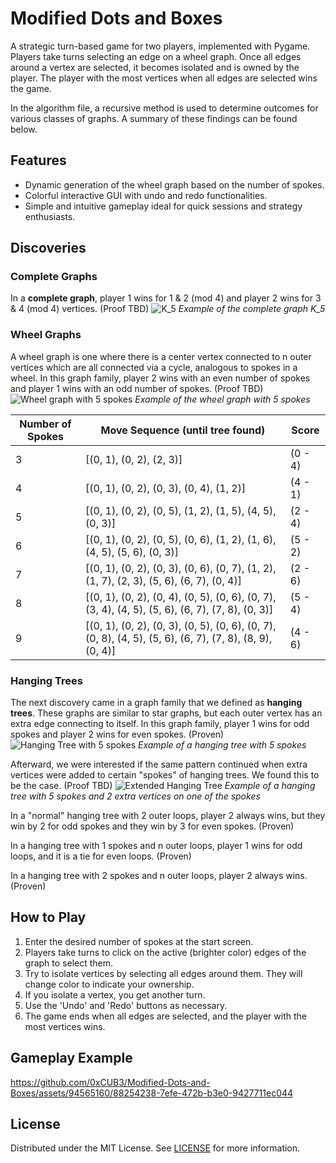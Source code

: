 # Modified Dots and Boxes

A strategic turn-based game for two players, implemented with Pygame. Players take turns selecting an edge on a wheel graph. Once all edges around a vertex are selected, it becomes isolated and is owned by the player. The player with the most vertices when all edges are selected wins the game.

In the algorithm file, a recursive method is used to determine outcomes for various classes of graphs. A summary of these findings can be found below. 

## Features

- Dynamic generation of the wheel graph based on the number of spokes.
- Colorful interactive GUI with undo and redo functionalities.
- Simple and intuitive gameplay ideal for quick sessions and strategy enthusiasts.

## Discoveries

### Complete Graphs
In a **complete graph**, player 1 wins for 1 & 2 (mod 4) and player 2 wins for 3 & 4 (mod 4) vertices. (Proof TBD)
![K_5](https://github.com/0xCUB3/Modified-Dots-and-Boxes/assets/94565160/1ca0ca1a-dd1f-422a-952c-fe80c3a93f6d)
*Example of the complete graph K_5*

### Wheel Graphs
A wheel graph is one where there is a center vertex connected to n outer vertices which are all connected via a cycle, analogous to spokes in a wheel. In this graph family, player 2 wins with an even number of spokes and player 1 wins with an odd number of spokes. (Proof TBD)
![Wheel graph with 5 spokes](https://github.com/0xCUB3/Modified-Dots-and-Boxes/assets/94565160/b6b48644-02fe-4326-9087-8766c6fa4d91)
*Example of the wheel graph with 5 spokes*

| Number of Spokes | Move Sequence (until tree found) | Score |
| -------- | ------- | ------- |
| 3 | \[(0, 1), (0, 2), (2, 3)]    | (0 - 4) |
| 4 | \[(0, 1), (0, 2), (0, 3), (0, 4), (1, 2)] | (4 - 1) |
| 5 | \[(0, 1), (0, 2), (0, 5), (1, 2), (1, 5), (4, 5), (0, 3)] | (2 - 4) |
| 6 | \[(0, 1), (0, 2), (0, 5), (0, 6), (1, 2), (1, 6), (4, 5), (5, 6), (0, 3)] | (5 - 2) |
| 7 | \[(0, 1), (0, 2), (0, 3), (0, 6), (0, 7), (1, 2), (1, 7), (2, 3), (5, 6), (6, 7), (0, 4)] | (2 - 6) |
| 8 | \[(0, 1), (0, 2), (0, 4), (0, 5), (0, 6), (0, 7), (3, 4), (4, 5), (5, 6), (6, 7), (7, 8), (0, 3)] | (5 - 4) |
| 9 | \[(0, 1), (0, 2), (0, 3), (0, 5), (0, 6), (0, 7), (0, 8), (4, 5), (5, 6), (6, 7), (7, 8), (8, 9), (0, 4)] | (4 - 6) |


### Hanging Trees
The next discovery came in a graph family that we defined as **hanging trees**. These graphs are similar to star graphs, but each outer vertex has an extra edge connecting to itself. In this graph family, player 1 wins for odd spokes and player 2 wins for even spokes. (Proven)
![Hanging Tree with 5 spokes](https://github.com/0xCUB3/Modified-Dots-and-Boxes/assets/94565160/aae1f137-863f-4e77-9c0a-378dfa7ccae6)
*Example of a hanging tree with 5 spokes*

Afterward, we were interested if the same pattern continued when extra vertices were added to certain "spokes" of hanging trees. We found this to be the case. (Proof TBD)
![Extended Hanging Tree](https://github.com/0xCUB3/Modified-Dots-and-Boxes/assets/94565160/3362730d-989c-4b0a-8548-0d196ab976a1)
*Example of a hanging tree with 5 spokes and 2 extra vertices on one of the spokes*

In a "normal" hanging tree with 2 outer loops, player 2 always wins, but they win by 2 for odd spokes and they win by 3 for even spokes. (Proven)

In a hanging tree with 1 spokes and n outer loops, player 1 wins for odd loops, and it is a tie for even loops. (Proven)

In a hanging tree with 2 spokes and n outer loops, player 2 always wins. (Proven)

## How to Play

1. Enter the desired number of spokes at the start screen.
2. Players take turns to click on the active (brighter color) edges of the graph to select them.
3. Try to isolate vertices by selecting all edges around them. They will change color to indicate your ownership.
4. If you isolate a vertex, you get another turn.
5. Use the 'Undo' and 'Redo' buttons as necessary.
6. The game ends when all edges are selected, and the player with the most vertices wins.

## Gameplay Example

https://github.com/0xCUB3/Modified-Dots-and-Boxes/assets/94565160/88254238-7efe-472b-b3e0-9427711ec044

## License

Distributed under the MIT License. See [LICENSE](https://github.com/0xCUB3/Modified-Dots-and-Boxes?tab=MIT-1-ov-file#) for more information.
